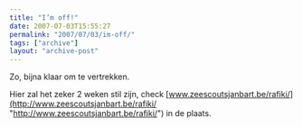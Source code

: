 ```yaml
---
title: "I’m off!"
date: 2007-07-03T15:55:27
permalink: "2007/07/03/im-off/"
tags: ["archive"]
layout: "archive-post"
---
```

Zo, bijna klaar om te vertrekken.

Hier zal het zeker 2 weken stil zijn, check [www.zeescoutsjanbart.be/rafiki/](http://www.zeescoutsjanbart.be/rafiki/ "http://www.zeescoutsjanbart.be/rafiki/") in de plaats.
